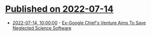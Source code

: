 # [Published on 2022-07-14](index.md)

* [2022-07-14, 10:00:00](https://tech.slashdot.org/story/22/07/14/0053215/ex-google-chiefs-venture-aims-to-save-neglected-science-software?utm_source=rss1.0mainlinkanon&utm_medium=feed) - [Ex-Google Chief's Venture Aims To Save Neglected Science Software](https://tech.slashdot.org/story/22/07/14/0053215/ex-google-chiefs-venture-aims-to-save-neglected-science-software?utm_source=rss1.0mainlinkanon&utm_medium=feed)
